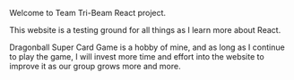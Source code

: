 Welcome to Team Tri-Beam React project. 

This website is a testing ground for all things as I learn more about React. 

Dragonball Super Card Game is a hobby of mine, and as long as I continue to play the game, I will invest more time and effort into the website to improve it as our group grows more and more.


